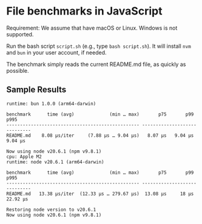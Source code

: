 # File benchmarks in JavaScript

Requirement: We assume that have macOS or Linux. Windows is not supported.


Run the bash script `script.sh` (e.g., type `bash script.sh`). It will install `nvm` and `bun` in your user account, if needed. 

The benchmark simply reads the current README.md file, as quickly as possible.


## Sample Results

```
runtime: bun 1.0.0 (arm64-darwin)

benchmark      time (avg)             (min … max)       p75       p99      p995
------------------------------------------------- -----------------------------
README.md    8.08 µs/iter     (7.88 µs … 9.04 µs)   8.07 µs   9.04 µs   9.04 µs

Now using node v20.6.1 (npm v9.8.1)
cpu: Apple M2
runtime: node v20.6.1 (arm64-darwin)

benchmark      time (avg)             (min … max)       p75       p99      p995
------------------------------------------------- -----------------------------
README.md   13.38 µs/iter  (12.33 µs … 279.67 µs)  13.08 µs     18 µs  22.92 µs

Restoring node version to v20.6.1
Now using node v20.6.1 (npm v9.8.1)
```
